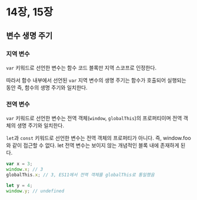 # 14장, 15장

## 변수 생명 주기

### 지역 변수

`var` 키워드로 선언한 변수는 함수 코드 블록만 지역 스코프로 인정한다.

따라서 함수 내부에서 선언된 `var` 지역 변수의 생명 주기는 함수가 호출되어 실행되는 동안 즉, 함수의 생명 주기와 일치한다.

### 전역 변수

`var` 키워드로 선언한 변수는 전역 객체(`window`, `globalThis`)의 프로퍼티이며 전역 객체의 생명 주기와 일치한다.

`let`과 `const` 키워드로 선언한 변수는 전역 객체의 프로퍼티가 아니다. 즉, window.foo와 같이 접근할 수 없다. let 전역 변수는 보이지 않는 개념적인 블록 내에 존재하게 된다.

```js
var x = 3;
window.x; // 3
globalThis.x; // 3, ES11에서 전역 객체를 globalThis로 통일했음

let y = 4;
window.y; // undefined
```
